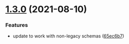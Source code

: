 # [1.3.0](https://github.com/streammachineio/nodejs-driver/compare/v1.2.1...v1.3.0) (2021-08-10)

### Features

- update to work with non-legacy schemas ([65ec6b7](https://github.com/streammachineio/nodejs-driver/commit/65ec6b78dff2a47fccae1eb6b9db41cf552e57e3))
